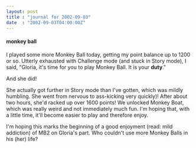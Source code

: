 ```yaml
---
layout: post
title : "journal for 2002-09-03"
date  : "2002-09-03T04:00:00Z"
---
```

<h4>monkey ball</h4>I played some more Monkey Ball today, getting my point balance up to 1200 or so.  Utterly exhausted with Challenge mode (and stuck in Story mode), I said, "Gloria, it's time for you to play Monkey Ball.  It is your <strong>duty</strong>."

And she did!

She actually got further in Story mode than I've gotten, which was mildly humbling.  She went from nervous to ass-kicking very quickly)!  After about two hours, she'd racked up over 1600 points!  We unlocked Monkey Boat, which was really weird and not immediately much fun.  I'm hoping that, with a little time, it'll become easier to play and therefore enjoy.

I'm hoping this marks the beginning of a good enjoyment (read: mild addiction) of MB2 on Gloria's part.  Who couldn't use more Monkey Balls in his (her) life?

